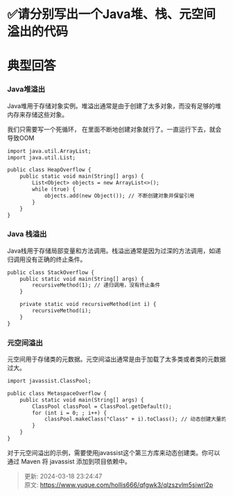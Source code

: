 # ✅请分别写出一个Java堆、栈、元空间溢出的代码

# 典型回答
### Java堆溢出


Java堆用于存储对象实例。堆溢出通常是由于创建了太多对象，而没有足够的堆内存来存储这些对象。



我们只需要写一个死循环， 在里面不断地创建对象就行了。一直运行下去，就会导致OOM



```latex
import java.util.ArrayList;
import java.util.List;

public class HeapOverflow {
    public static void main(String[] args) {
        List<Object> objects = new ArrayList<>();
        while (true) {
            objects.add(new Object()); // 不断创建对象并保留引用
        }
    }
}

```



### Java 栈溢出


Java栈用于存储局部变量和方法调用。栈溢出通常是因为过深的方法调用，如递归调用没有正确的终止条件。



```latex
public class StackOverflow {
    public static void main(String[] args) {
        recursiveMethod(1); // 递归调用，没有终止条件
    }

    private static void recursiveMethod(int i) {
        recursiveMethod(i);
    }
}

```



### 元空间溢出


元空间用于存储类的元数据。元空间溢出通常是由于加载了太多类或者类的元数据过大。



```latex
import javassist.ClassPool;

public class MetaspaceOverflow {
    public static void main(String[] args) {
        ClassPool classPool = ClassPool.getDefault();
        for (int i = 0; ; i++) {
            classPool.makeClass("Class" + i).toClass(); // 动态创建大量的类
        }
    }
}

```



对于元空间溢出的示例，需要使用javassist这个第三方库来动态创建类。你可以通过 Maven 将 javassist 添加到项目依赖中。



> 更新: 2024-03-18 23:24:47  
> 原文: <https://www.yuque.com/hollis666/qfgwk3/qlzszvlm5siwrl2p>